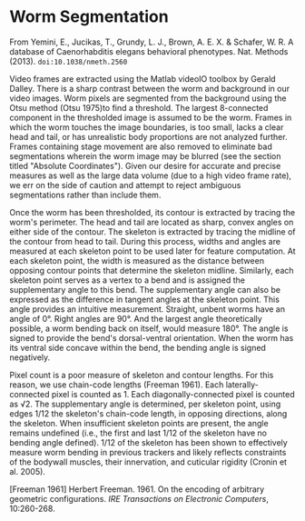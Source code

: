 Worm Segmentation
=================

From Yemini, E., Jucikas, T., Grundy, L. J., Brown, A. E. X. & Schafer,
W. R. A database of Caenorhabditis elegans behavioral phenotypes. Nat.
Methods (2013). `doi:10.1038/nmeth.2560`

Video frames are extracted using the Matlab videoIO toolbox by Gerald
Dalley. There is a sharp contrast between the worm and background in our
video images. Worm pixels are segmented from the background using the
Otsu method (Otsu 1975)to find a threshold. The largest 8-connected
component in the thresholded image is assumed to be the worm. Frames in
which the worm touches the image boundaries, is too small, lacks a clear
head and tail, or has unrealistic body proportions are not analyzed
further. Frames containing stage movement are also removed to eliminate
bad segmentations wherein the worm image may be blurred (see the section
titled "Absolute Coordinates"). Given our desire for accurate and
precise measures as well as the large data volume (due to a high video
frame rate), we err on the side of caution and attempt to reject
ambiguous segmentations rather than include them.

Once the worm has been thresholded, its contour is extracted by tracing
the worm's perimeter. The head and tail are located as sharp, convex
angles on either side of the contour. The skeleton is extracted by
tracing the midline of the contour from head to tail. During this
process, widths and angles are measured at each skeleton point to be
used later for feature computation. At each skeleton point, the width is
measured as the distance between opposing contour points that determine
the skeleton midline. Similarly, each skeleton point serves as a vertex
to a bend and is assigned the supplementary angle to this bend. The
supplementary angle can also be expressed as the difference in tangent
angles at the skeleton point. This angle provides an intuitive
measurement. Straight, unbent worms have an angle of 0°. Right angles
are 90°. And the largest angle theoretically possible, a worm bending
back on itself, would measure 180°. The angle is signed to provide the
bend's dorsal-ventral orientation. When the worm has its ventral side
concave within the bend, the bending angle is signed negatively.

Pixel count is a poor measure of skeleton and contour lengths. For this
reason, we use chain-code lengths (Freeman 1961). Each
laterally-connected pixel is counted as 1. Each diagonally-connected
pixel is counted as √2. The supplementary angle is determined, per
skeleton point, using edges 1/12 the skeleton's chain-code length, in
opposing directions, along the skeleton. When insufficient skeleton
points are present, the angle remains undefined (i.e., the first and
last 1/12 of the skeleton have no bending angle defined). 1/12 of the
skeleton has been shown to effectively measure worm bending in previous
trackers and likely reflects constraints of the bodywall muscles, their
innervation, and cuticular rigidity (Cronin et al. 2005).

[Freeman 1961] Herbert Freeman. 1961. On the encoding of arbitrary
geometric configurations. *IRE Transactions on Electronic Computers*,
10:260-268.
